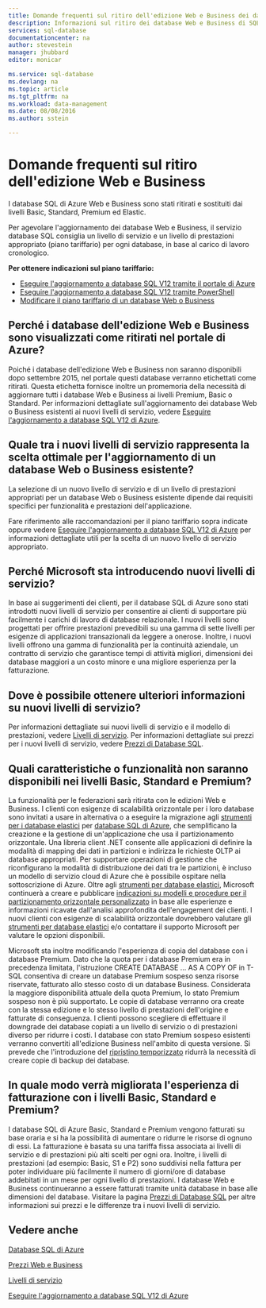 ```yaml
---
title: Domande frequenti sul ritiro dell'edizione Web e Business dei database di SQL Azure | Microsoft Docs
description: Informazioni sul ritiro dei database Web e Business di SQL Azure e sulle caratteristiche e funzionalità dei nuovi livelli di servizio.
services: sql-database
documentationcenter: na
author: stevestein
manager: jhubbard
editor: monicar

ms.service: sql-database
ms.devlang: na
ms.topic: article
ms.tgt_pltfrm: na
ms.workload: data-management
ms.date: 08/08/2016
ms.author: sstein

---
```

# Domande frequenti sul ritiro dell'edizione Web e Business
I database SQL di Azure Web e Business sono stati ritirati e sostituiti dai livelli Basic, Standard, Premium ed Elastic.

Per agevolare l'aggiornamento dei database Web e Business, il servizio database SQL consiglia un livello di servizio e un livello di prestazioni appropriato (piano tariffario) per ogni database, in base al carico di lavoro cronologico.

**Per ottenere indicazioni sul piano tariffario:**

* [Eseguire l'aggiornamento a database SQL V12 tramite il portale di Azure](sql-database-upgrade-server-portal.md)
* [Eseguire l'aggiornamento a database SQL V12 tramite PowerShell](sql-database-upgrade-server-powershell.md)
* [Modificare il piano tariffario di un database Web o Business](sql-database-service-tier-advisor.md)

## Perché i database dell'edizione Web e Business sono visualizzati come ritirati nel portale di Azure?
Poiché i database dell'edizione Web e Business non saranno disponibili dopo settembre 2015, nel portale questi database verranno etichettati come ritirati. Questa etichetta fornisce inoltre un promemoria della necessità di aggiornare tutti i database Web e Business ai livelli Premium, Basic o Standard. Per informazioni dettagliate sull'aggiornamento dei database Web o Business esistenti ai nuovi livelli di servizio, vedere [Eseguire l'aggiornamento a database SQL V12 di Azure](sql-database-upgrade-server-portal.md).

## Quale tra i nuovi livelli di servizio rappresenta la scelta ottimale per l'aggiornamento di un database Web o Business esistente?
La selezione di un nuovo livello di servizio e di un livello di prestazioni appropriati per un database Web o Business esistente dipende dai requisiti specifici per funzionalità e prestazioni dell'applicazione.

Fare riferimento alle raccomandazioni per il piano tariffario sopra indicate oppure vedere [Eseguire l'aggiornamento a database SQL V12 di Azure](sql-database-upgrade-server-portal.md) per informazioni dettagliate utili per la scelta di un nuovo livello di servizio appropriato.

## Perché Microsoft sta introducendo nuovi livelli di servizio?
In base ai suggerimenti dei clienti, per il database SQL di Azure sono stati introdotti nuovi livelli di servizio per consentire ai clienti di supportare più facilmente i carichi di lavoro di database relazionale. I nuovi livelli sono progettati per offrire prestazioni prevedibili su una gamma di sette livelli per esigenze di applicazioni transazionali da leggere a onerose. Inoltre, i nuovi livelli offrono una gamma di funzionalità per la continuità aziendale, un contratto di servizio che garantisce tempi di attività migliori, dimensioni dei database maggiori a un costo minore e una migliore esperienza per la fatturazione.

## Dove è possibile ottenere ulteriori informazioni su nuovi livelli di servizio?
Per informazioni dettagliate sui nuovi livelli di servizio e il modello di prestazioni, vedere [Livelli di servizio](sql-database-service-tiers.md). Per informazioni dettagliate sui prezzi per i nuovi livelli di servizio, vedere [Prezzi di Database SQL](https://azure.microsoft.com/pricing/details/sql-database/).

## Quali caratteristiche o funzionalità non saranno disponibili nei livelli Basic, Standard e Premium?
La funzionalità per le federazioni sarà ritirata con le edizioni Web e Business. I clienti con esigenze di scalabilità orizzontale per i loro database sono invitati a usare in alternativa o a eseguire la migrazione agli [strumenti per i database elastici](sql-database-elastic-scale-get-started.md) per [database SQL di Azure](sql-database-elastic-scale-get-started.md), che semplificano la creazione e la gestione di un'applicazione che usa il partizionamento orizzontale. Una libreria client .NET consente alle applicazioni di definire la modalità di mapping dei dati in partizioni e indirizza le richieste OLTP ai database appropriati. Per supportare operazioni di gestione che riconfigurano la modalità di distribuzione dei dati tra le partizioni, è incluso un modello di servizio cloud di Azure che è possibile ospitare nella sottoscrizione di Azure. Oltre agli [strumenti per database elastici](sql-database-elastic-scale-get-started.md), Microsoft continuerà a creare e pubblicare [indicazioni su modelli e procedure per il partizionamento orizzontale personalizzato](https://msdn.microsoft.com/library/azure/dn764977.aspx) in base alle esperienze e informazioni ricavate dall'analisi approfondita dell'engagement dei clienti. I nuovi clienti con esigenze di scalabilità orizzontale dovrebbero valutare gli [strumenti per database elastici](sql-database-elastic-scale-get-started.md) e/o contattare il supporto Microsoft per valutare le opzioni disponibili.

Microsoft sta inoltre modificando l'esperienza di copia del database con i database Premium. Dato che la quota per i database Premium era in precedenza limitata, l'istruzione CREATE DATABASE … AS A COPY OF in T-SQL consentiva di creare un database Premium sospeso senza risorse riservate, fatturato allo stesso costo di un database Business. Considerata la maggiore disponibilità attuale della quota Premium, lo stato Premium sospeso non è più supportato. Le copie di database verranno ora create con la stessa edizione e lo stesso livello di prestazioni dell'origine e fatturate di conseguenza. I clienti possono scegliere di effettuare il downgrade dei database copiati a un livello di servizio o di prestazioni diverso per ridurre i costi. I database con stato Premium sospeso esistenti verranno convertiti all'edizione Business nell'ambito di questa versione. Si prevede che l'introduzione del [ripristino temporizzato](sql-database-recovery-using-backups.md#point-in-time-restore) ridurrà la necessità di creare copie di backup dei database.

## In quale modo verrà migliorata l'esperienza di fatturazione con i livelli Basic, Standard e Premium?
I database SQL di Azure Basic, Standard e Premium vengono fatturati su base oraria e si ha la possibilità di aumentare o ridurre le risorse di ognuno di essi. La fatturazione è basata su una tariffa fissa associata ai livelli di servizio e di prestazioni più alti scelti per ogni ora. Inoltre, i livelli di prestazioni (ad esempio: Basic, S1 e P2) sono suddivisi nella fattura per poter individuare più facilmente il numero di giorni/ore di database addebitati in un mese per ogni livello di prestazioni. I database Web e Business continueranno a essere fatturati tramite unità database in base alle dimensioni del database. Visitare la pagina [Prezzi di Database SQL](https://azure.microsoft.com/pricing/details/sql-database/) per altre informazioni sui prezzi e le differenze tra i nuovi livelli di servizio.

## Vedere anche
[Database SQL di Azure](https://azure.microsoft.com/documentation/services/sql-database/)

[Prezzi Web e Business](https://azure.microsoft.com/pricing/details/sql-database/web-business/)

[Livelli di servizio](sql-database-service-tiers.md)

[Eseguire l'aggiornamento a database SQL V12 di Azure](sql-database-upgrade-server-portal.md)

<!---HONumber=AcomDC_0810_2016-->